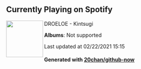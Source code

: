 ## Currently Playing on Spotify

[<img align="left" width="100" src="https://i.scdn.co/image/ab67616d0000b273b4a5abddf9ed7fb6693cefcd">](https://open.spotify.com/album/6S3bJvzVTKD66OwAHmaxIK)

DROELOE - Kintsugi

**Albums**: Not supported

Last updated at 02/22/2021 15:15

#### Generated with [20chan/github-now](https://github.com/20chan/github-now)


<!--
**20chan/20chan** is a ✨ _special_ ✨ repository because its `README.md` (this file) appears on your GitHub profile.

Here are some ideas to get you started:

- 🔭 I’m currently working on ...
- 🌱 I’m currently learning ...
- 👯 I’m looking to collaborate on ...
- 🤔 I’m looking for help with ...
- 💬 Ask me about ...
- 📫 How to reach me: ...
- 😄 Pronouns: ...
- ⚡ Fun fact: ...
-->
